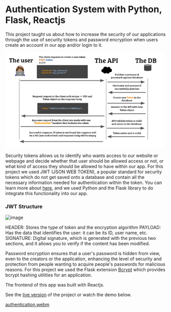 # Authentication System with Python, Flask, Reactjs

This project taught us about how to increase the security of our applications through the use of security tokens and password encryption when users create an account in our app and/or login to it. 

<img src="https://github.com/breatheco-de/content/blob/master/src/assets/images/authentication-diagram.png?raw=true" alt="Autentication workflow" height="300px" width="500px"/>


Security tokens allows us to identify who wants access to our website or webpage and decide whether that user should be allowed access or not, or what kind of access they should be allowed to have within our app. For this project we used JWT (JSON WEB TOKEN), a popular standard for security tokens which do not get saved onto a database and contain all the necessary information needed for authentication within the token. You can learn more about [here](https://jwt.io/introduction), and we used Python and the Flask library to do integrate this functionality into our app.

### JWT Structure
![image](https://github.com/gdwhittaker94/4Geeks_Authentication_system_with_Python_Flask_React.js/assets/105855731/2788fae3-a8d5-4b96-88ae-d5c445fde699)


HEADER: Stores the type of token and the encryption algorithm
PAYLOAD: Has the data that identifies the user: it can be its ID, user name, etc.
SIGNATURE: Digital signature, which is generated with the previous two sections, and it allows you to verify if the content has been modified.


Password encryption ensures that a user's password is hidden from view, even to the creators or the application, enhancing the level of security and protection from people wanting to acquire people's passwords for malicious reasons. For this project we used the Flask extension [Bcrypt](https://flask-bcrypt.readthedocs.io/en/latest/) which provides bcrypt hashing utilities for an application.

The frontend of this app was built with Reactjs. 

See the [live version](https://4-geeks-authentication-system-with-python-flask-react-js.vercel.app/) of the project or watch the demo below.

[authentication.webm](https://github.com/gdwhittaker94/4Geeks_Authentication_system_with_Python_Flask_React.js/assets/105855731/38e88a1c-48ac-4295-a426-7a9a78147621)





